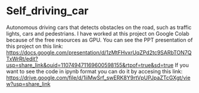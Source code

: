 # Self_driving_car
Autonomous driving cars that detects obstacles on the road, such as traffic lights, cars and pedestrians. 
I have worked at this project on Google Colab because of the free resources as GPU.
You can see the PPT presentation of this project on this link: https://docs.google.com/presentation/d/1zMtFHvxrUqZPd2tc9SARbTON7QTxWrRt/edit?usp=share_link&ouid=110749471169600598155&rtpof=true&sd=true
If you want to see the code in ipynb format you can do it by accesing this link: https://drive.google.com/file/d/1iiMwSrf_swERK8Y9rtVpUPJpaZTcGXgt/view?usp=share_link
